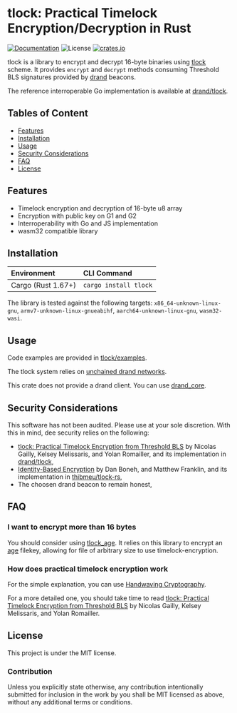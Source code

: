 # tlock: Practical Timelock Encryption/Decryption in Rust

[![Documentation](https://img.shields.io/badge/docs-main-blue.svg)][Documentation]
![License](https://img.shields.io/crates/l/tlock_age.svg)
[![crates.io](https://img.shields.io/crates/v/tlock_age.svg)][Crates.io]

[Crates.io]: https://crates.io/crates/tlock_age
[Documentation]: https://docs.rs/tlock_age/

tlock is a library to encrypt and decrypt 16-byte binaries using [tlock](https://eprint.iacr.org/2023/189) scheme. It provides `encrypt` and `decrypt` methods consuming Threshold BLS signatures provided by [drand](https://drand.love/docs/specification/) beacons.

The reference interroperable Go implementation is available at [drand/tlock](https://github.com/drand/tlock).

## Tables of Content

* [Features](#features)
* [Installation](#installation)
* [Usage](#usage)
* [Security Considerations](#security-considerations)
* [FAQ](#faq)
* [License](#license)

## Features

* Timelock encryption and decryption of 16-byte u8 array
* Encryption with public key on G1 and G2
* Interroperability with Go and JS implementation
* wasm32 compatible library

## Installation

| Environment        | CLI Command               |
|:-------------------|:--------------------------|
| Cargo (Rust 1.67+) | `cargo install tlock` |

The library is tested against the following targets: `x86_64-unknown-linux-gnu`, `armv7-unknown-linux-gnueabihf`, `aarch64-unknown-linux-gnu`, `wasm32-wasi`.

## Usage

Code examples are provided in [tlock/examples](./examples).

The tlock system relies on [unchained drand networks](https://drand.love/docs/cryptography/#randomness).

This crate does not provide a drand client. You can use [drand_core](https://github.com/thibmeu/drand-rs).

## Security Considerations

This software has not been audited. Please use at your sole discretion. With this in mind, dee security relies on the following:
* [tlock: Practical Timelock Encryption from Threshold BLS](https://eprint.iacr.org/2023/189) by Nicolas Gailly, Kelsey Melissaris, and Yolan Romailler, and its implementation in [drand/tlock](https://github.com/drand/tlock),
* [Identity-Based Encryption](https://crypto.stanford.edu/~dabo/papers/bfibe.pdf) by Dan Boneh, and Matthew Franklin, and its implementation in [thibmeu/tlock-rs](https://github.com/thibmeu/tlock-rs),
* The choosen drand beacon to remain honest,

## FAQ

### I want to encrypt more than 16 bytes

You should consider using [tlock_age](https://github.com/thibmeu/tlock-rs). It relies on this library to encrypt an [age](https://github.com/C2SP/C2SP/blob/main/age.md) filekey, allowing for file of arbitrary size to use timelock-encryption.

### How does practical timelock encryption work

For the simple explanation, you can use [Handwaving Cryptography](../assets/handwaving-cryptography.md).

For a more detailed one, you should take time to read [tlock: Practical Timelock Encryption from Threshold BLS](https://eprint.iacr.org/2023/189) by Nicolas Gailly, Kelsey Melissaris, and Yolan Romailler.

## License

This project is under the MIT license.

### Contribution

Unless you explicitly state otherwise, any contribution intentionally submitted for inclusion in the work by you shall be MIT licensed as above, without any additional terms or conditions.
